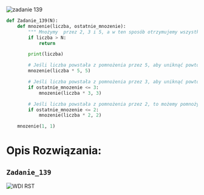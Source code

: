 <picture>
  <source srcset="../../srt/zbior_zadan/139.png" media="(prefers-color-scheme: light)">
  <source srcset="../../srt/zbior_zadan/black_139.png" media="(prefers-color-scheme: dark)">
  <img src="../../srt/zbior_zadan/black_139.png" alt="zadanie 139">
</picture>

```python
def Zadanie_139(N):
    def mnozenie(liczba, ostatnie_mnozenie):
        """ Mnożymy  przez 2, 3 i 5, a w ten sposób otrzymujemy wszystkie liczby dwu-trzy-piątkowe. """
        if liczba > N:
            return

        print(liczba)

        # Jeśli liczba powstała z pomnożenia przez 5, aby uniknąć powtórzeń, mnożymy ją tylko przez 5.
        mnozenie(liczba * 5, 5)

        # Jeśli liczba powstała z pomnożenia przez 3, aby uniknąć powtórzeń, mnożymy ją tylko przez 3 i 5.
        if ostatnie_mnozenie <= 3:
            mnozenie(liczba * 3, 3)

        # Jeśli liczba powstała z pomnożenia przez 2, to możemy pomnożyć ją przez 2, 3 lub 5.
        if ostatnie_mnozenie <= 2:
            mnozenie(liczba * 2, 2)

    mnozenie(1, 1)
```
# Opis Rozwiązania:
## `Zadanie_139`

![WDI RST](https://github.com/user-attachments/assets/3f2bb7c2-f5ac-4926-b2f7-432ce72d7d36)


